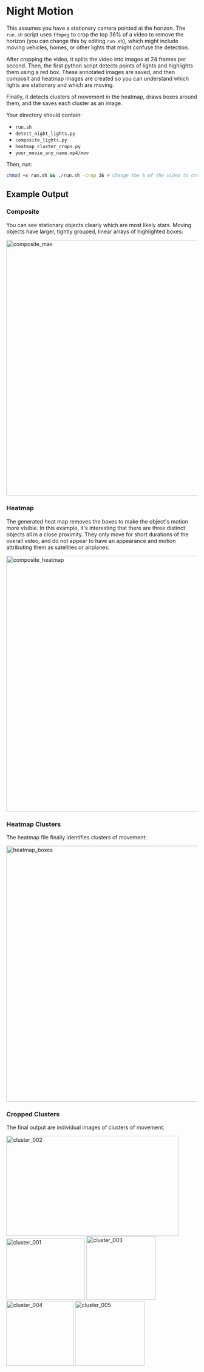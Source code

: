 # Night Motion

This assumes you have a stationary camera pointed at the horizon. The `run.sh` script uses `ffmpeg` to crop the top 36% of a video to remove the horizon (you can change this by editing `run.sh`), which might include moving vehicles, homes, or other lights that might confuse the detection.

After cropping the video, it splits the video into images at 24 frames per second. Then, the first python script detects points of lights and highlights them using a red box. These annotated images are saved, and then composit and heatmap images are created so you can understand which lights are stationary and which are moving.

Finally, it detects clusters of movement in the heatmap, draws boxes around them, and the saves each cluster as an image.

Your directory should contain:

- `run.sh`
- `detect_night_lights.py`
- `composite_lights.py`
- `heatmap_cluster_crops.py`
- `your_movie_any_name.mp4/mov`

Then, run:

```bash
chmod +x run.sh && ./run.sh -crop 36 # Change the % of the video to crop. The example shows cropping to keep the top 36%.
```

## Example Output

### Composite
You can see stationary objects clearly which are most likely stars. Moving objects have larger, tightly grouped, linear arrays of highlighted boxes:

<img width="2896" height="674" alt="composite_max" src="https://github.com/user-attachments/assets/12ca3352-e38f-4418-b7c6-93a27f16d05f" />

### Heatmap
The generated heat map removes the boxes to make the object's motion more visible. In this example, it's interesting that there are three distinct objects all in a close proximity. They only move for short durations of the overall video, and do not appear to have an appearance and motion attributing them as satellites or airplanes:

<img width="2896" height="674" alt="composite_heatmap" src="https://github.com/user-attachments/assets/f0569dec-dcb5-4236-89b4-d1a7612e7a1e" />

### Heatmap Clusters
The heatmap file finally identifies clusters of movement:

<img width="2896" height="674" alt="heatmap_boxes" src="https://github.com/user-attachments/assets/08d19264-15b8-4ff7-aa81-26ba213af54d" />

### Cropped Clusters
The final output are individual images of clusters of movement:

<img width="453" height="264" alt="cluster_002" src="https://github.com/user-attachments/assets/be3fdcbc-90bf-45cc-8382-fcee7a57b92b" />
<img width="207" height="162" alt="cluster_001" src="https://github.com/user-attachments/assets/6776a6b6-81c8-4c0f-8ba0-c6d57f21e96f" />
<img width="183" height="168" alt="cluster_003" src="https://github.com/user-attachments/assets/9ac56cb6-5bbf-4bde-afef-a0385ebc0449" />
<img width="177" height="171" alt="cluster_004" src="https://github.com/user-attachments/assets/2c4c3c0e-1aa6-455c-89bc-015aec11e188" />
<img width="183" height="171" alt="cluster_005" src="https://github.com/user-attachments/assets/5dc5ede3-e5f2-427d-960b-62f9f634aa67" />
